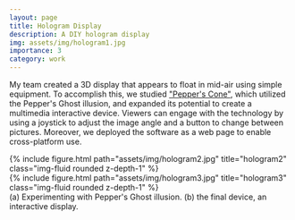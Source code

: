 ```yaml
---
layout: page
title: Hologram Display
description: A DIY hologram display
img: assets/img/hologram1.jpg
importance: 3
category: work
---
```


My team created a 3D display that appears to float in mid-air using simple equipment. To accomplish this, we studied ["Pepper's Cone"](https://doi.org/10.1145/3126594.3126602), which utilized the Pepper's Ghost illusion, and expanded its potential to create a multimedia interactive device. Viewers can engage with the technology by using a joystick to adjust the image angle and a button to change between pictures. Moreover, we deployed the software as a web page to enable cross-platform use.

<div class="row">
    <div class="col-sm mt-3 mt-md-0">
        {% include figure.html path="assets/img/hologram2.jpg" title="hologram2" class="img-fluid rounded z-depth-1" %}
    </div>
    <div class="col-sm mt-3 mt-md-0">
        {% include figure.html path="assets/img/hologram3.jpg" title="hologram3" class="img-fluid rounded z-depth-1" %}
    </div>
</div>
<div class="caption">
    (a) Experimenting with Pepper's Ghost illusion. (b) the final device, an interactive display.
</div>
